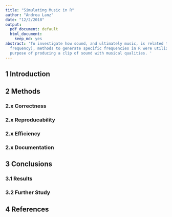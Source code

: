 ```yaml
---
title: "Simulating Music in R"
author: "Andrea Lanz"
date: "12/2/2018"
output:
  pdf_document: default
  html_document:
    keep_md: yes
abstract: 'To investigate how sound, and ultimately music, is related to data (specifically
  frequency), methods to generate specific frequencies in R were utilized for the
  purpose of producing a clip of sound with musical qualities. '
---
```





## 1  Introduction

## 2 Methods

### 2.x Correctness

### 2.x Reproducability

### 2.x Efficiency

### 2.x Documentation

## 3 Conclusions

### 3.1 Results

### 3.2 Further Study

## 4 References

